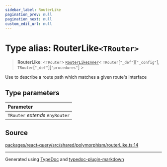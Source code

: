```yaml
---
sidebar_label: RouterLike
pagination_prev: null
pagination_next: null
custom_edit_url: null
---
```


# Type alias: RouterLike`<TRouter>`

> **RouterLike**: \<`TRouter`\> [`RouterLikeInner`](13-type-alias.RouterLikeInner.md)< `TRouter`[`"_def"`][`"_config"`], `TRouter`[`"_def"`][`"procedures"`] \>

Use to describe a route path which matches a given route's interface

## Type parameters

| Parameter                       |
| :------------------------------ |
| `TRouter` _extends_ `AnyRouter` |

## Source

[packages/react-query/src/shared/polymorphism/routerLike.ts:14](https://github.com/trpc/trpc/blob/caccce64/packages/react-query/src/shared/polymorphism/routerLike.ts#L14)

---

Generated using [TypeDoc](https://typedoc.org/) and [typedoc-plugin-markdown](https://www.npmjs.com/package/typedoc-plugin-markdown)
